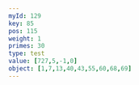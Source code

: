 ```yaml
---
myId: 129
key: 85
pos: 115
weight: 1
primes: 30
type: test
value: [727,5,-1,0]
object: [1,7,13,40,43,55,60,68,69]
---
```

